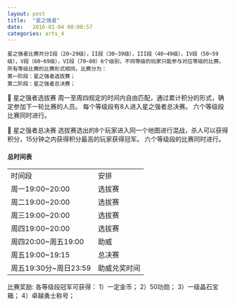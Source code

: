 ```yaml
---
layout: post
title:  "星之强者"
date:   2016-01-04 00:00:57
categories: arts_4
---
```


<div class="post-content">	
<p>

	星之强者比赛共分I段（20~29级），II段（30~39级），III段（40~49级），IV段（50~59级），V段（60~69级），VI段（70~80）6个级别，不同等级的玩家只能参与对应等级的比赛。
	所有等级比赛的比赛形式相同，比赛分为：
	第一阶段：星之强者选拔赛；
	第二阶段：星之强者总决赛；

	星之强者选拔赛
	周一至周四规定的时间内自由匹配，通过累计积分的形式，确定参加下一轮比赛的人员。
	每个等级段有8人进入星之强者总决赛。
	六个等级段比赛同时进行。

	星之强者总决赛
	选拔赛选出的8个玩家进入同一个地图进行混战，杀人可以获得积分，15分钟之内获得积分最高的玩家获得冠军。
	六个等级段的比赛同时进行。

</p>

<h4>总时间表</h4>
<table>
	<tr>
		<td>时间段</td>
		<td>安排</td>
	</tr>
	<tr>
		<td>周一19:00~20:00</td>
		<td>选拔赛</td>
	</tr>
	<tr>
		<td>周二19:00~20:00</td>
		<td>选拔赛</td>
	</tr>
	<tr>
		<td>周三19:00~20:00</td>
		<td>选拔赛</td>
	</tr>
	<tr>
		<td>周四19:00~20:00</td>
		<td>选拔赛</td>
	</tr>
	<tr>
		<td>周四20:00~周五19:00</td>
		<td>助威</td>
	</tr>
	<tr>
		<td>周五19:00~19:15</td>
		<td>总决赛</td>
	</tr>
	<tr>
		<td>周五19:30分~周日23:59</td>
		<td>助威兑奖时间</td>
	</tr>
</table>

<p>
比赛奖励:
	各等级段冠军可获得：
	1）一定金币；
	2）50功勋；
	3）一级晶石宝箱；
	4）卓越勇士称号；
</p>

</div>